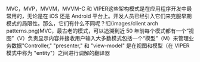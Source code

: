 MVC，MVP，MVVM，MVVM-C 和 VIPER这些架构模式是在应用程序开发中最常用的，无论是在 iOS 还是 Android 平台上。开发人员已经引入它们来克服早期模式的局限性。那么，它们有什么不同呢？![](images/client arch patterns.png)MVC，最古老的模式，可以追溯到近 50 年前每个模式都有一个“视图”（V）负责显示内容并接收用户输入大多数模式包括一个“模型”（M）来管理业务数据"Controller," "presenter," 和 "view-model" 是在视图和模型（在 VIPER 模式中称为 "entity"）之间进行调解的翻译器